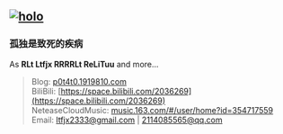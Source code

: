 [![holo](https://ltfjx.github.io/Ltfjx/assets/FrontPic_80711649.jpg "pixiv_id=80711649")](https://www.pixiv.net/artworks/80711649)
----
### 孤独是致死的疾病  
  
As **RLt Ltfjx RRRRLt ReLiTuu** and more...
> Blog: [p0t4t0.1919810.com](https://p0t4t0.1919810.com)  
BiliBili: [https://space.bilibili.com/2036269](https://space.bilibili.com/2036269)  
NeteaseCloudMusic: [music.163.com/#/user/home?id=354717559](https://music.163.com/#/user/home?id=354717559)  
Email: ltfjx2333@gmail.com | 2114085565@qq.com

